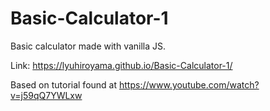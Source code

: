 # Basic-Calculator-1
Basic calculator made with vanilla JS.

Link: https://lyuhiroyama.github.io/Basic-Calculator-1/

Based on tutorial found at https://www.youtube.com/watch?v=j59qQ7YWLxw
